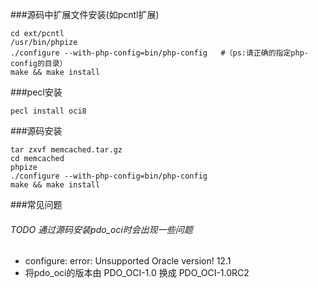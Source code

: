 
###源码中扩展文件安装(如pcntl扩展)
```
cd ext/pcntl
/usr/bin/phpize
./configure --with-php-config=bin/php-config   #（ps:请正确的指定php-config的目录）
make && make install
```

###pecl安装
```
pecl install oci8
```

###源码安装
```
tar zxvf memcached.tar.gz
cd memcached
phpize
./configure --with-php-config=bin/php-config 
make && make install
```

###常见问题
###### TODO 通过源码安装pdo_oci时会出现一些问题
* configure: error: Unsupported Oracle version! 12.1
* 将pdo_oci的版本由 PDO_OCI-1.0 换成 PDO_OCI-1.0RC2
